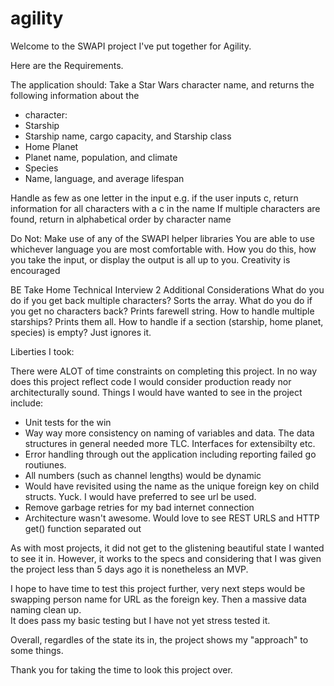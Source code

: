 # agility

Welcome to the SWAPI project I've put together for Agility.

Here are the Requirements.

The application should:
Take a Star Wars character name, and returns the following information about the
- character:
- Starship
- Starship name, cargo capacity, and Starship class
- Home Planet
- Planet name, population, and climate
- Species
- Name, language, and average lifespan

Handle as few as one letter in the input
e.g. if the user inputs c, return information for all characters with a c in the name
If multiple characters are found, return in alphabetical order by character name

Do Not:
Make use of any of the SWAPI helper libraries
You are able to use whichever language you are most comfortable with. How you do
this, how you take the input, or display the output is all up to you. Creativity is
encouraged

BE Take Home Technical Interview 2
Additional Considerations
What do you do if you get back multiple characters? Sorts the array. 
What do you do if you get no characters back? Prints farewell string. 
How to handle multiple starships? Prints them all. 
How to handle if a section (starship, home planet, species) is empty? Just ignores it. 

Liberties I took:

There were ALOT of time constraints on completing this project.
In no way does this project reflect code I would consider production ready nor architecturally sound.
Things I would have wanted to see in the project include:
- Unit tests for the win 
- Way way more consistency on naming of variables and data. The data structures in general needed more TLC. Interfaces for extensibilty etc. 
- Error handling through out the application including reporting failed go routiunes.
- All numbers (such as channel lengths) would be dynamic
- Would have revisited using the name as the unique foreign key on child structs. Yuck. I would have preferred to see url be used.
- Remove garbage retries for my bad internet connection
- Architecture wasn't awesome. Would love to see REST URLS and HTTP get() function separated out

As with most projects, it did not get to the glistening beautiful state I wanted to see it in.
However, it works to the specs and considering that I was given the project less than 5 days ago it is nonetheless an MVP. 

I hope to have time to test this project further, very next steps would be swapping person name for URL as the foreign key.
Then a massive data naming clean up.  
It does pass my basic testing but I have not yet stress tested it. 

Overall, regardles of the state its in, the project shows my "approach" to some things. 

Thank you for taking the time to look this project over. 






